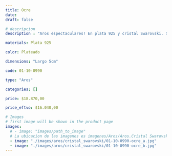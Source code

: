 ```yaml
---
title: Ocre
date: 
draft: false

# descripcion
description : "Aros espectaculares! En plata 925 y cristal Swarovski. Simplemente bellísimos."

materials: Plata 925

color: Plateado

dimensions: "Largo 5cm"

code: 01-10-0990

type: "Aros"

categories: []

price: $18.870,00

price_eftvo: $16.040,00

# Images
# first image will be shown in the product page
images:
  # - image: "images/path_to_image"
  # La ubicacion de las imagenes es imagenes/Aros/Aros.Cristal Swarovski/01-10-0990-ocre
  - image: "./images/aros/cristal_swarovski/01-10-0990-ocre_a.jpg"
  - image: "./images/aros/cristal_swarovski/01-10-0990-ocre_b.jpg"
---
```

